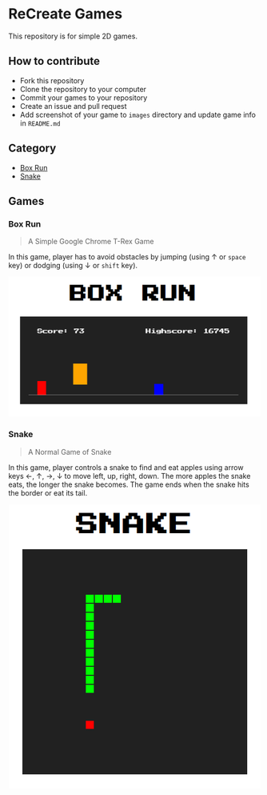 # ReCreate Games

This repository is for simple 2D games.

## How to contribute

- Fork this repository
- Clone the repository to your computer
- Commit your games to your repository
- Create an issue and pull request
- Add screenshot of your game to `images` directory and update game info in `README.md`

## Category

- [Box Run](https://github.com/edogawadore/games#box-run)
- [Snake](https://github.com/edogawadore/games#snake)

## Games

### Box Run

> A Simple Google Chrome T-Rex Game

In this game, player has to avoid obstacles by jumping (using &#8593; or `space`
key) or dodging (using &#8595; or `shift` key).

<p align="center">
    <img src="./images/t-rex/play.png">
</p>

### Snake

> A Normal Game of Snake

In this game, player controls a snake to find and eat apples using arrow keys
&#8592;, &#8593;, &#8594;, &#8595; to move left, up, right, down. The more
apples the snake eats, the longer the snake becomes. The game ends when the snake
hits the border or eat its tail.

<p align="center">
    <img src="./images/snake/play.png">
</p>
